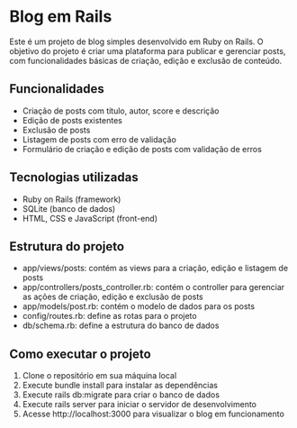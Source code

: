 # Blog em Rails

Este é um projeto de blog simples desenvolvido em Ruby on Rails. O objetivo do projeto é criar uma plataforma para publicar e gerenciar posts, com funcionalidades básicas de criação, edição e exclusão de conteúdo.

## Funcionalidades

- Criação de posts com título, autor, score e descrição
- Edição de posts existentes
- Exclusão de posts
- Listagem de posts com erro de validação
- Formulário de criação e edição de posts com validação de erros

## Tecnologias utilizadas

- Ruby on Rails (framework)
- SQLite (banco de dados)
- HTML, CSS e JavaScript (front-end)

## Estrutura do projeto

- app/views/posts: contém as views para a criação, edição e listagem de posts
- app/controllers/posts_controller.rb: contém o controller para gerenciar as ações de criação, edição e exclusão de posts
- app/models/post.rb: contém o modelo de dados para os posts
- config/routes.rb: define as rotas para o projeto
- db/schema.rb: define a estrutura do banco de dados

## Como executar o projeto

1.  Clone o repositório em sua máquina local
1.  Execute bundle install para instalar as dependências
1.  Execute rails db:migrate para criar o banco de dados
1.  Execute rails server para iniciar o servidor de desenvolvimento
1.  Acesse http://localhost:3000 para visualizar o blog em funcionamento
